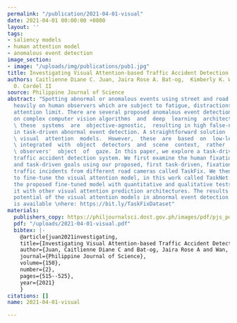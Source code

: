```yaml
---
permalink: "/publication/2021-04-01-visual"
date: 2021-04-01 00:00:00 +0800
layout: ''
tags:
- saliency models
- human attention model
- anomalous event detection
image_section:
- image: "/uploads/img/publications/pub1.jpg"
title: Investigating Visual Attention-based Traffic Accident Detection Model
authors: Caitlienne Diane C. Juan, Jaira Rose A. Bat-og,  Kimberly K. Wan, and Macario
  O. Cordel II
source: Philippine Journal of Science
abstract: "Spotting abnormal or anomalous events using street and road cameras relies
  heavily on human observers which are subject to fatigue, distractions, and simultaneous
  attention limit. There are several proposed anomalous event detection systems based
  on complex computer vision algorithms  and  deep  learning  architectures.  However,
  \ these  systems  are  objective-agnostic,  resulting in high false-negative cases
  in task-driven abnormal event detection. A straightforward solution  is  to  use
  \ visual  attention  models.  However,  these  are  based  on  low-level  features
  \ integrated  with  object  detectors  and  scene  context,  rather  than  on  the
  \ observers'  object  of  gaze. In this paper, we explore a task-driven visual attention-based
  traffic accident detection system. We first examine the human fixations in free-viewing
  and task-driven goals using our proposed, first task-driven, fixation dataset of
  traffic incidents from different road cameras called TaskFix. We then used TaskFix
  to fine-tune the visual attention model, in this work called TaskNet. We evaluated
  the proposed fine-tuned model with quantitative and qualitative tests and compared
  it with other visual attention prediction architectures. The results indicate the
  potential of the visual attention models in abnormal event detection. The dataset
  is available \nhere: https://bit.ly/TaskFixDataset"
materials:
  publishers_copy: https://philjournalsci.dost.gov.ph/images/pdf/pjs_pdf/vol150no2/investigating_visual_attention-based_traffic_accident_detection_model_.pdf
  pdf: "/uploads/2021-04-01-visual.pdf"
  bibtex: |-
    @article{juan2021investigating,
    title={Investigating Visual Attention-based Traffic Accident Detection Model},
    author={Juan, Caitlienne Diane C and Bat-og, Jaira Rose A and Wan, Kimberly K and II, Macario O Cordel},
    journal={Philippine Journal of Science},
    volume={150},
    number={2},
    pages={515--525},
    year={2021}
    }
citations: []
name: 2021-04-01-visual

---
```

